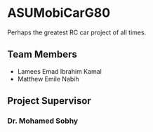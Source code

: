 # ASUMobiCarG80
Perhaps the greatest RC car project of all times.

## Team Members
- Lamees Emad Ibrahim Kamal
- Matthew Emile Nabih

## Project Supervisor 
### Dr. Mohamed Sobhy

